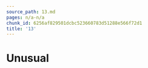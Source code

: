 ```yaml
---
source_path: 13.md
pages: n/a-n/a
chunk_id: 6256af829501dcbc523660783d51288e566f72d1
title: '13'
---
```

# Unusual
